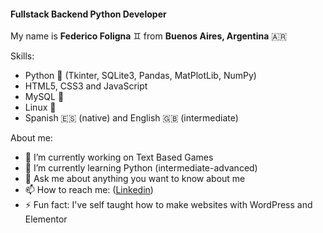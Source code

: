 #### **Fullstack Backend Python Developer**
My name is **Federico Foligna** &#x264A; from **Buenos Aires, Argentina** 🇦🇷

<!--[Fullstack Python Developer](https://github.com/ffoligna/images/blob/main/githubReadme.png)-->
Skills:
- Python &#128013; (Tkinter, SQLite3, Pandas, MatPlotLib, NumPy)
- HTML5, CSS3 and JavaScript
- MySQL &#128044;
- Linux &#128039;
- Spanish 🇪🇸 (native) and English 🇬🇧 (intermediate)

About me:
- 🔭 I’m currently working on Text Based Games 
- 🌱 I’m currently learning Python (intermediate-advanced) 
- 💬 Ask me about anything you want to know about me 
- 📫 How to reach me: ([Linkedin](https://www.linkedin.com/in/federico-foligna/))  
- ⚡ Fun fact: I've self taught how to make websites with WordPress and Elementor






<!--
**ffoligna/ffoligna** is a ✨ _special_ ✨ repository because its `README.md` (this file) appears on your GitHub profile.

Here are some ideas to get you started:

- 🔭 I’m currently working on ...
- 🌱 I’m currently learning ...
- 👯 I’m looking to collaborate on ...
- 🤔 I’m looking for help with ...
- 💬 Ask me about ...
- 📫 How to reach me: ...
- 😄 Pronouns: ...
- ⚡ Fun fact: ...
-->
